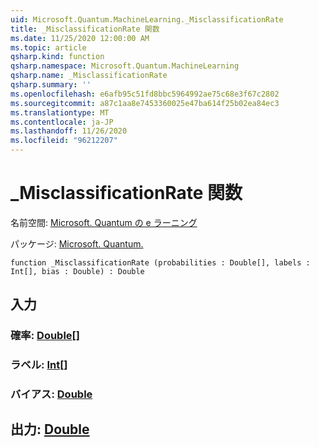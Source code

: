 ```yaml
---
uid: Microsoft.Quantum.MachineLearning._MisclassificationRate
title: _MisclassificationRate 関数
ms.date: 11/25/2020 12:00:00 AM
ms.topic: article
qsharp.kind: function
qsharp.namespace: Microsoft.Quantum.MachineLearning
qsharp.name: _MisclassificationRate
qsharp.summary: ''
ms.openlocfilehash: e6afb95c51fd8bbc5964992ae75c68e3f67c2802
ms.sourcegitcommit: a87c1aa8e7453360025e47ba614f25b02ea84ec3
ms.translationtype: MT
ms.contentlocale: ja-JP
ms.lasthandoff: 11/26/2020
ms.locfileid: "96212207"
---
```

# <a name="_misclassificationrate-function"></a>_MisclassificationRate 関数

名前空間: [Microsoft. Quantum の e ラーニング](xref:Microsoft.Quantum.MachineLearning)

パッケージ: [Microsoft. Quantum.](https://nuget.org/packages/Microsoft.Quantum.MachineLearning)




```qsharp
function _MisclassificationRate (probabilities : Double[], labels : Int[], bias : Double) : Double
```


## <a name="input"></a>入力

### <a name="probabilities--double"></a>確率: [Double](xref:microsoft.quantum.lang-ref.double)[]




### <a name="labels--int"></a>ラベル: [Int](xref:microsoft.quantum.lang-ref.int)[]




### <a name="bias--double"></a>バイアス: [Double](xref:microsoft.quantum.lang-ref.double)





## <a name="output--double"></a>出力: [Double](xref:microsoft.quantum.lang-ref.double)

